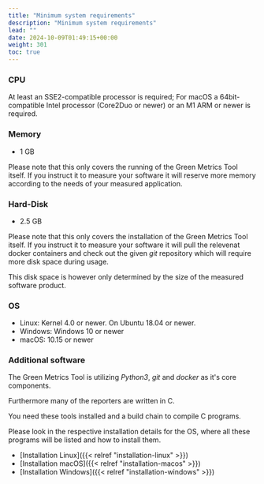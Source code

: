 ```yaml
---
title: "Minimum system requirements"
description: "Minimum system requirements"
lead: ""
date: 2024-10-09T01:49:15+00:00
weight: 301
toc: true
---
```


### CPU

At least an SSE2-compatible processor is required; 
For macOS a 64bit-compatible Intel processor (Core2Duo or newer) or an M1 ARM or newer is required.

### Memory

- 1 GB

Please note that this only covers the running of the Green Metrics Tool itself. If you instruct it to measure your software it will reserve more memory according to the needs of your measured application.

### Hard-Disk

- 2.5 GB

Please note that this only covers the installation of the Green Metrics Tool itself. If you instruct it to measure your software it will pull the relevenat docker containers and check out the given *git* repository which will require more disk space during usage.

This disk space is however only determined by the size of the measured software product.

### OS

- Linux: Kernel 4.0 or newer. On Ubuntu 18.04 or newer.
- Windows: Windows 10 or newer
- macOS: 10.15 or newer


### Additional software

The Green Metrics Tool is utilizing *Python3*, *git* and *docker* as it's core components.

Furthermore many of the reporters are written in C.

You need these tools installed and a build chain to compile C programs.

Please look in the respective installation details for the OS, where all these programs will be listed and how to install them.

- [Installation Linux]({{< relref "installation-linux" >}}) 
- [Installation macOS]({{< relref "installation-macos" >}}) 
- [Installation Windows]({{< relref "installation-windows" >}}) 

